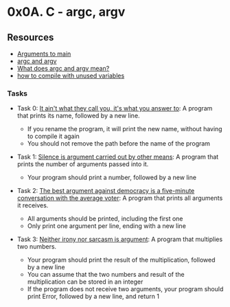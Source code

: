 # 0x0A. C - argc, argv

## Resources
+ [Arguments to main](https://publications.gbdirect.co.uk//c_book/chapter10/arguments_to_main.html)
+ [argc and argv](http://crasseux.com/books/ctutorial/argc-and-argv.html)
+ [What does argc and argv mean?](https://www.youtube.com/watch?v=aP1ijjeZc24)
+ [how to compile with unused variables](https://www.google.com/webhp?q=unused+variable+C)

### Tasks
+ Task 0: [It ain't what they call you, it's what you answer to](https://github.com/Hiluhree/alx-low_level_programming/blob/master/0x0A-argc_argv/0-whatsmyname.c): A program that prints its name, followed by a new line.

	+ If you rename the program, it will print the new name, without having to compile it again
	+ You should not remove the path before the name of the program
+ Task 1: [Silence is argument carried out by other means](https://github.com/Hiluhree/alx-low_level_programming/blob/master/0x0A-argc_argv/1-args.c): A program that prints the number of arguments passed into it.

	+ Your program should print a number, followed by a new line
+ Task 2: [The best argument against democracy is a five-minute conversation with the average voter](https://github.com/Hiluhree/alx-low_level_programming/blob/master/0x0A-argc_argv/2-args.c): A program that prints all arguments it receives.

	+ All arguments should be printed, including the first one
	+ Only print one argument per line, ending with a new line
+ Task 3: [Neither irony nor sarcasm is argument](): A program that multiplies two numbers.

	+ Your program should print the result of the multiplication, followed by a new line
	+ You can assume that the two numbers and result of the multiplication can be stored in an integer
	+ If the program does not receive two arguments, your program should print Error, followed by a new line, and return 1
